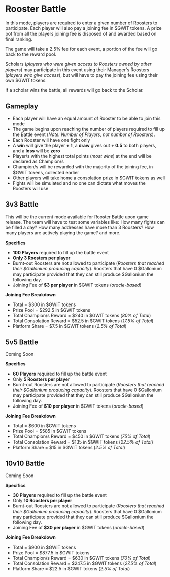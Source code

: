 # **Rooster Battle**

In this mode, players are required to enter a given number of Roosters to participate. Each player will also pay a joining fee in $GWIT tokens. A prize pot from all the players joining fee is disposed of and awarded based on final ranking.

The game will take a 2.5% fee for each event, a portion of the fee will go back to the reward pool.

Scholars (_players who were given access to Roosters owned by other players_) may participate in this event using their Manager's Roosters (_players who give access_), but will have to pay the joining fee using their own $GWIT tokens.

If a scholar wins the battle, all rewards will go back to the Scholar.

## **Gameplay**

- Each player will have an equal amount of Rooster to be able to join this mode
- The game begins upon reaching the number of players required to fill up the Battle event (_Note: Number of Players, not number of Roosters_).
- Each Rooster will have one fight only
- A **win** will give the player **+ 1**, a **draw** gives out **+ 0.5** to both players, and a **loss** will be **zero**
- Player/s with the highest total points (_most wins_) at the end will be declared as Champion/s
- Champion/s will be rewarded with the majority of the joining fee, in $GWIT tokens, collected earlier
- Other players will take home a consolation prize in $GWIT tokens as well
- Fights will be simulated and no one can dictate what moves the Roosters will use

## **3v3 Battle**

This will be the current mode available for Rooster Battle upon game release. The team will have to test some variables like: How many fights can be filled a day? How many addresses have more than 3 Roosters? How many players are actively playing the game? and more.

**Specifics**

- **100 Players** required to fill up the battle event
- **Only 3 Roosters per player**
- Burnt-out Roosters are not allowed to participate (_Roosters that reached their $Gallonium producing capacity_). Roosters that have 0 $Gallonium may participate provided that they can still produce $Gallonium the following day.
- Joining Fee of **$3 per player** in $GWIT tokens (_oracle-based_)

**Joining Fee Breakdown**

- Total = $300 in $GWIT tokens
- Prize Pool = $292.5 in $GWIT tokens
- Total Champion/s Reward = $240 in $GWIT tokens (_80% of Total_)
- Total Consolation Reward = $52.5 in $GWIT tokens (_17.5% of Total_)
- Platform Share = $7.5 in $GWIT tokens (_2.5% of Total_)

## **5v5 Battle**

Coming Soon

**Specifics**

- **60 Players** required to fill up the battle event
- Only **5 Roosters per player**
- Burnt-out Roosters are not allowed to participate (_Roosters that reached their $Gallonium producing capacity_). Roosters that have 0 $Gallonium may participate provided that they can still produce $Gallonium the following day.
- Joining Fee of **$10 per player** in $GWIT tokens (_oracle-based_)

**Joining Fee Breakdown**

- Total = $600 in $GWIT tokens
- Prize Pool = $585 in $GWIT tokens
- Total Champion/s Reward = $450 in $GWIT tokens (_75% of Total_)
- Total Consolation Reward = $135 in $GWIT tokens (_22.5% of Total_)
- Platform Share = $15 in $GWIT tokens (_2.5% of Total_)

## **10v10 Battle**

Coming Soon

**Specifics**

- **30 Players** required to fill up the battle event
- Only **10 Roosters per player**
- Burnt-out Roosters are not allowed to participate (_Roosters that reached their $Gallonium producing capacity_). Roosters that have 0 $Gallonium may participate provided that they can still produce $Gallonium the following day.
- Joining Fee of **$30 per player** in $GWIT tokens (_oracle-based_)

**Joining Fee Breakdown**

- Total = $900 in $GWIT tokens
- Prize Pool = $877.5 in $GWIT tokens
- Total Champion/s Reward = $630 in $GWIT tokens (_70% of Total_)
- Total Consolation Reward = $247.5 in $GWIT tokens (_27.5% of Total_)
- Platform Share = $22.5 in $GWIT tokens (_2.5% of Total_)
